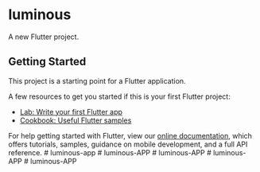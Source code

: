 # luminous

A new Flutter project.

## Getting Started

This project is a starting point for a Flutter application.

A few resources to get you started if this is your first Flutter project:

- [Lab: Write your first Flutter app](https://flutter.dev/docs/get-started/codelab)
- [Cookbook: Useful Flutter samples](https://flutter.dev/docs/cookbook)

For help getting started with Flutter, view our
[online documentation](https://flutter.dev/docs), which offers tutorials,
samples, guidance on mobile development, and a full API reference.
#   l u m i n o u s - a p p  
 #   l u m i n o u s - A P P  
 #   l u m i n o u s - A P P  
 #   l u m i n o u s - A P P  
 #   l u m i n o u s - A P P  
 